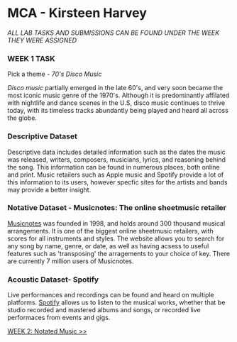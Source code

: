 # MCA - Kirsteen Harvey

*ALL LAB TASKS AND SUBMISSIONS CAN BE FOUND UNDER THE WEEK THEY WERE ASSIGNED*

### WEEK 1 TASK
Pick a theme - *70's Disco Music*  

*Disco music* partially emerged in the late 60's, and very soon became the most iconic music genre of the 1970's. Although it is predominantly affilated with nightlife and dance scenes in the U.S, disco music continues to thrive today, with its timeless tracks abundantly being played and heard all across the globe.    

### Descriptive Dataset 

Descriptive data includes detailed information such as the dates the music was released, writers, composers, musicians, lyrics, and reasoning behind the song. This information can be found in numerous places, both online and print. Music retailers such as Apple music and Spotify provide a lot of this information to its users, however specfic sites for the artists and bands may provide a better insight.

### Notative Dataset - Musicnotes: The online sheetmusic retailer

[Musicnotes](https://www.musicnotes.com/) was founded in 1998, and holds around 300 thousand musical arrangements. It is one of the biggest online sheetmusic retailers, with scores for all instruments and styles. The website allows you to search for any song by name, genre, or date, as well as having acsess to useful features such as 'transposing' the arragements to your choice of key. There are currently 7 million users of Musicnotes.

### Acoustic Dataset- Spotify  

Live performances and recordings can be found and heard on multiple platforms. [Spotify](https://www.spotify.com/uk/) allows us to listen to the musical works, whether that be studio recorded and mastered albums and songs, or recorded live performaces from events and gigs.

[WEEK 2: Notated Music >>](https://kharvey99.github.io/MCA-2019/Week2/week2.html)
